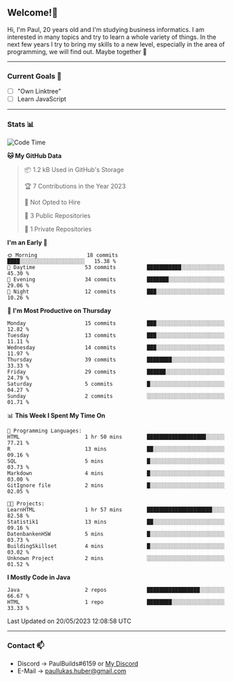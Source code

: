 ## Welcome!👋

Hi, I'm Paul, 20 years old and I'm studying business informatics. I am interested in many topics and try to learn a whole variety of things. In the next few years I try to bring my skills to a new level, especially in the area of programming, we will find out.
Maybe together 🤙

---
### Current Goals 🥅

- [ ] "Own Linktree"
- [ ] Learn JavaScript

---
### Stats 📊

<!--START_SECTION:waka-->
![Code Time](http://img.shields.io/badge/Code%20Time-67%20hrs%209%20mins-blue)

**🐱 My GitHub Data** 

> 📦 1.2 kB Used in GitHub's Storage 
 > 
> 🏆 7 Contributions in the Year 2023
 > 
> 🚫 Not Opted to Hire
 > 
> 📜 3 Public Repositories 
 > 
> 🔑 1 Private Repositories 
 > 
**I'm an Early 🐤** 

```text
🌞 Morning                18 commits          ████░░░░░░░░░░░░░░░░░░░░░   15.38 % 
🌆 Daytime                53 commits          ███████████░░░░░░░░░░░░░░   45.30 % 
🌃 Evening                34 commits          ███████░░░░░░░░░░░░░░░░░░   29.06 % 
🌙 Night                  12 commits          ███░░░░░░░░░░░░░░░░░░░░░░   10.26 % 
```
📅 **I'm Most Productive on Thursday** 

```text
Monday                   15 commits          ███░░░░░░░░░░░░░░░░░░░░░░   12.82 % 
Tuesday                  13 commits          ███░░░░░░░░░░░░░░░░░░░░░░   11.11 % 
Wednesday                14 commits          ███░░░░░░░░░░░░░░░░░░░░░░   11.97 % 
Thursday                 39 commits          ████████░░░░░░░░░░░░░░░░░   33.33 % 
Friday                   29 commits          ██████░░░░░░░░░░░░░░░░░░░   24.79 % 
Saturday                 5 commits           █░░░░░░░░░░░░░░░░░░░░░░░░   04.27 % 
Sunday                   2 commits           ░░░░░░░░░░░░░░░░░░░░░░░░░   01.71 % 
```


📊 **This Week I Spent My Time On** 

```text
💬 Programming Languages: 
HTML                     1 hr 50 mins        ███████████████████░░░░░░   77.21 % 
R                        13 mins             ██░░░░░░░░░░░░░░░░░░░░░░░   09.16 % 
SQL                      5 mins              █░░░░░░░░░░░░░░░░░░░░░░░░   03.73 % 
Markdown                 4 mins              █░░░░░░░░░░░░░░░░░░░░░░░░   03.00 % 
GitIgnore file           2 mins              █░░░░░░░░░░░░░░░░░░░░░░░░   02.05 % 

🐱‍💻 Projects: 
LearnHTML                1 hr 57 mins        █████████████████████░░░░   82.58 % 
Statistik1               13 mins             ██░░░░░░░░░░░░░░░░░░░░░░░   09.16 % 
DatenbankenHSW           5 mins              █░░░░░░░░░░░░░░░░░░░░░░░░   03.73 % 
BuildingSkillset         4 mins              █░░░░░░░░░░░░░░░░░░░░░░░░   03.02 % 
Unknown Project          2 mins              ░░░░░░░░░░░░░░░░░░░░░░░░░   01.52 % 
```

**I Mostly Code in Java** 

```text
Java                     2 repos             █████████████████░░░░░░░░   66.67 % 
HTML                     1 repo              ████████░░░░░░░░░░░░░░░░░   33.33 % 
```




 Last Updated on 20/05/2023 12:08:58 UTC
<!--END_SECTION:waka-->

---
### Contact 📫

* Discord -> PaulBuilds#6159 or [My Discord](https://discord.gg/7kq6UnB)
* E-Mail -> paullukas.huber@gmail.com
